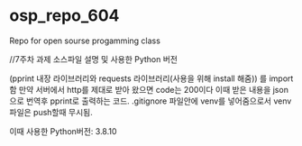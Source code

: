 # osp_repo_604
Repo for open sourse progamming class

//7주차 과제 소스파일 설명 및 사용한 Python 버전


(pprint 내장 라이브러리와
requests 라이브러리(사용을 위해 install 해줌))
를 import함
만약 서버에서 http를 제대로 받아 왔으면 code는 200이다
이때 받은 내용을 json으로 번역후 pprint로 출력하는 코드.
.gitignore 파일안에 venv를 넣어줌으로서 venv파일은 push할때 무시됨.


이때 사용한 Python버전: 3.8.10

